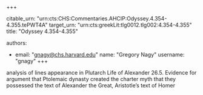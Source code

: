 +++


citable_urn: "urn:cts:CHS:Commentaries.AHCIP:Odyssey.4.354-4.355.tePWT4A"
target_urn: "urn:cts:greekLit:tlg0012.tlg002:4.354-4.355"
title: "Odyssey 4.354-4.355"

authors:
- email: "gnagy@chs.harvard.edu"
  name: "Gregory Nagy"
  username: "gnagy"
+++

<p>analysis of lines appearance in Plutarch Life of Alexander 26.5. Evidence for argument that Ptolemaic dynasty created the charter myth that they possessed the text of Alexander the Great, Aristotle’s text of Homer</p>